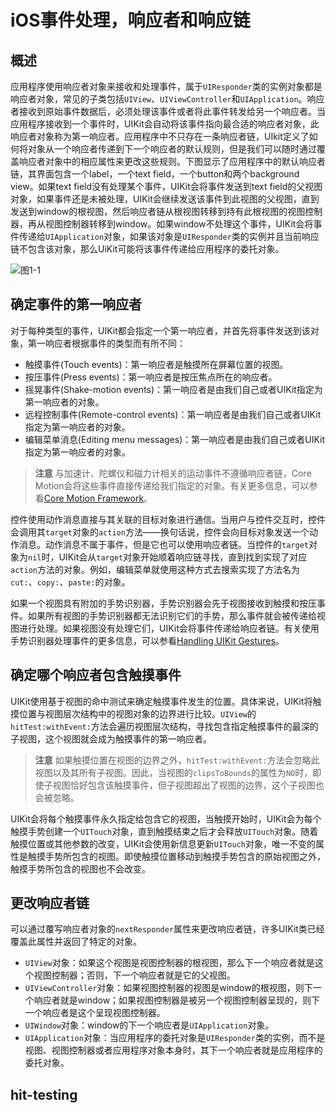 
# iOS事件处理，响应者和响应链

## 概述

应用程序使用响应者对象来接收和处理事件，属于`UIResponder`类的实例对象都是响应者对象，常见的子类包括`UIView`、`UIViewController`和`UIApplication`。响应者接收到原始事件数据后，必须处理该事件或者将此事件转发给另一个响应者。当应用程序接收到一个事件时，UIKit会自动将该事件指向最合适的响应者对象，此响应者对象称为第一响应者。应用程序中不只存在一条响应者链，UIkit定义了如何将对象从一个响应者传递到下一个响应者的默认规则，但是我们可以随时通过覆盖响应者对象中的相应属性来更改这些规则。下图显示了应用程序中的默认响应者链，其界面包含一个label，一个text field，一个button和两个background view。如果text field没有处理某个事件，UIKit会将事件发送到text field的父视图对象，如果事件还是未被处理，UIKit会继续发送该事件到此视图的父视图，直到发送到window的根视图，然后响应者链从根视图转移到持有此根视图的视图控制器，再从视图控制器转移到window。如果window不处理这个事件，UIKit会将事件传递给`UIApplication`对象，如果该对象是`UIResponder`类的实例并且当前响应链不包含该对象，那么UiKit可能将该事件传递给应用程序的委托对象。

![图1-1](https://docs-assets.developer.apple.com/published/7c21d852b9/f17df5bc-d80b-4e17-81cf-4277b1e0f6e4.png)

## 确定事件的第一响应者

对于每种类型的事件，UIKit都会指定一个第一响应者，并首先将事件发送到该对象，第一响应者根据事件的类型而有所不同：

- 触摸事件(Touch events)：第一响应者是触摸所在屏幕位置的视图。
- 按压事件(Press events)：第一响应者是按压焦点所在的响应者。
- 摇晃事件(Shake-motion events)：第一响应者是由我们自己或者UIKit指定为第一响应者的对象。
- 远程控制事件(Remote-control events)：第一响应者是由我们自己或者UIKit指定为第一响应者的对象。
- 编辑菜单消息(Editing menu messages)：第一响应者是由我们自己或者UIKit指定为第一响应者的对象。

> **注意**
> 与加速计、陀螺仪和磁力计相关的运动事件不遵循响应者链，Core Motion会将这些事件直接传递给我们指定的对象。有关更多信息，可以参看[Core Motion Framework](https://developer.apple.com/library/content/documentation/Miscellaneous/Conceptual/iPhoneOSTechOverview/CoreServicesLayer/CoreServicesLayer.html#//apple_ref/doc/uid/TP40007898-CH10-SW27)。

控件使用动作消息直接与其关联的目标对象进行通信。当用户与控件交互时，控件会调用其`target`对象的`action`方法——换句话说，控件会向目标对象发送一个动作消息。动作消息不属于事件，但是它也可以使用响应者链。当控件的`target`对象为`nil`时，UIKit会从`target`对象开始顺着响应链寻找，直到找到实现了对应`action`方法的对象。例如，编辑菜单就使用这种方式去搜索实现了方法名为`cut:`、`copy:`、`paste:`的对象。

如果一个视图具有附加的手势识别器，手势识别器会先于视图接收到触摸和按压事件。如果所有视图的手势识别器都无法识别它们的手势，那么事件就会被传递给视图进行处理。如果视图没有处理它们，UIKit会将事件传递给响应者链。有关使用手势识别器处理事件的更多信息，可以参看[Handling UIKit Gestures](https://developer.apple.com/documentation/uikit/touches_presses_and_gestures/handling_uikit_gestures)。

## 确定哪个响应者包含触摸事件

UIKit使用基于视图的命中测试来确定触摸事件发生的位置。具体来说，UIKit将触摸位置与视图层次结构中的视图对象的边界进行比较。`UIView`的`hitTest:withEvent:`方法会遍历视图层次结构，寻找包含指定触摸事件的最深的子视图，这个视图就会成为触摸事件的第一响应者。

> **注意**
> 如果触摸位置在视图的边界之外，`hitTest:withEvent:`方法会忽略此视图以及其所有子视图。因此，当视图的`clipsToBounds`的属性为`NO`时，即使子视图恰好包含该触摸事件，但子视图超出了视图的边界，这个子视图也会被忽略。

UIKit会将每个触摸事件永久指定给包含它的视图，当触摸开始时，UIKit会为每个触摸手势创建一个`UITouch`对象，直到触摸结束之后才会释放`UITouch`对象。随着触摸位置或其他参数的改变，UIKit会使用新信息更新`UITouch`对象，唯一不变的属性是触摸手势所包含的视图。即使触摸位置移动到触摸手势包含的原始视图之外，触摸手势所包含的视图也不会改变。

## 更改响应者链

可以通过覆写响应者对象的`nextResponder`属性来更改响应者链，许多UIKit类已经覆盖此属性并返回了特定的对象。

- `UIView`对象：如果这个视图是视图控制器的根视图，那么下一个响应者就是这个视图控制器；否则，下一个响应者就是它的父视图。
- `UIViewController`对象：如果视图控制器的视图是window的根视图，则下一个响应者就是window；如果视图控制器是被另一个视图控制器呈现的，则下一个响应者是这个呈现视图控制器。
- `UIWindow`对象：window的下一个响应者是`UIApplication`对象。
- `UIApplication`对象：当应用程序的委托对象是`UIResponder`类的实例，而不是视图、视图控制器或者应用程序对象本身时，其下一个响应者就是应用程序的委托对象。


## hit-testing



